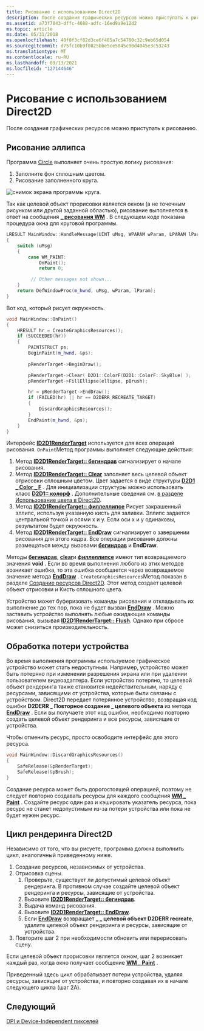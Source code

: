 ```yaml
---
title: Рисование с использованием Direct2D
description: После создания графических ресурсов можно приступать к рисованию.
ms.assetid: a73f7043-dffc-4688-adfc-16ed9a9e12d2
ms.topic: article
ms.date: 05/31/2018
ms.openlocfilehash: 40f8f3cf82d3ce6f485a7c54700c32c9eb65d054
ms.sourcegitcommit: d75fc10b9f0825bbe5ce5045c90d4045e3c53243
ms.translationtype: MT
ms.contentlocale: ru-RU
ms.lasthandoff: 09/13/2021
ms.locfileid: "127144646"
---
```

# <a name="drawing-with-direct2d"></a>Рисование с использованием Direct2D

После создания графических ресурсов можно приступать к рисованию.

## <a name="drawing-an-ellipse"></a>Рисование эллипса

Программа [Circle](your-first-direct2d-program.md) выполняет очень простую логику рисования:

1.  Заполните фон сплошным цветом.
2.  Рисование заполненного круга.

![снимок экрана программы круга.](images/graphics08.png)

Так как целевой объект прорисовки является окном (а не точечным рисунком или другой заданной областью), рисование выполняется в ответ на сообщения [**\_ рисования WM**](/windows/desktop/gdi/wm-paint) . В следующем коде показана процедура окна для круговой программы.


```C++
LRESULT MainWindow::HandleMessage(UINT uMsg, WPARAM wParam, LPARAM lParam)
{
    switch (uMsg)
    {
        case WM_PAINT:
            OnPaint();
            return 0;

         // Other messages not shown...
    }
    return DefWindowProc(m_hwnd, uMsg, wParam, lParam);
}
```

Вот код, который рисует окружность.

```C++
void MainWindow::OnPaint()
{
    HRESULT hr = CreateGraphicsResources();
    if (SUCCEEDED(hr))
    {
        PAINTSTRUCT ps;
        BeginPaint(m_hwnd, &ps);
     
        pRenderTarget->BeginDraw();

        pRenderTarget->Clear( D2D1::ColorF(D2D1::ColorF::SkyBlue) );
        pRenderTarget->FillEllipse(ellipse, pBrush);

        hr = pRenderTarget->EndDraw();
        if (FAILED(hr) || hr == D2DERR_RECREATE_TARGET)
        {
            DiscardGraphicsResources();
        }
        EndPaint(m_hwnd, &ps);
    }
}
```



Интерфейс [**ID2D1RenderTarget**](/windows/desktop/api/d2d1/nn-d2d1-id2d1rendertarget) используется для всех операций рисования. `OnPaint`Метод программы выполняет следующие действия:

1.  Метод [**ID2D1RenderTarget:: бегиндрав**](/windows/desktop/api/d2d1/nf-d2d1-id2d1rendertarget-begindraw) сигнализирует о начале рисования.
2.  Метод [**ID2D1RenderTarget:: Clear**](/windows/desktop/Direct2D/id2d1rendertarget-clear) заполняет весь целевой объект отрисовки сплошным цветом. Цвет задается в виде структуры [**D2D1 \_ Color \_ F**](/windows/desktop/Direct2D/d2d1-color-f) . Для инициализации структуры можно использовать класс [**D2D1:: колорф**](/windows/desktop/api/d2d1helper/nl-d2d1helper-colorf) . Дополнительные сведения см. [в разделе Использование цвета в Direct2D](using-color-in-direct2d.md).
3.  Метод [**ID2D1RenderTarget:: филлеллипсе**](/windows/win32/api/d2d1/nf-d2d1-id2d1rendertarget-fillellipse(constd2d1_ellipse__id2d1brush)) Рисует закрашенный эллипс, используя указанную кисть для заливки. Эллипс задается центральной точкой и осями x и y. Если оси x и y одинаковы, результатом будет окружность.
4.  Метод [**ID2D1RenderTarget:: EndDraw**](/windows/desktop/api/d2d1/nf-d2d1-id2d1rendertarget-enddraw) сигнализирует о завершении рисования для этого кадра. Все операции рисования должны размещаться между вызовами [**бегиндрав**](/windows/desktop/api/d2d1/nf-d2d1-id2d1rendertarget-begindraw) и **EndDraw**.

Методы [**бегиндрав**](/windows/desktop/api/d2d1/nf-d2d1-id2d1rendertarget-begindraw), [**clear**](/windows/desktop/Direct2D/id2d1rendertarget-clear)и [**филлеллипсе**](/windows/win32/api/d2d1/nf-d2d1-id2d1rendertarget-fillellipse(constd2d1_ellipse__id2d1brush)) имеют тип возвращаемого значения **void** . Если во время выполнения любого из этих методов возникает ошибка, то эта ошибка сообщается через возвращаемое значение метода [**EndDraw**](/windows/desktop/api/d2d1/nf-d2d1-id2d1rendertarget-enddraw) . `CreateGraphicsResources`Метод показан в разделе [Создание ресурсов Direct2D](render-targets--devices--and-resources.md). Этот метод создает целевой объект отрисовки и Кисть сплошного цвета.

Устройство может буферизовать команды рисования и откладывать их выполнение до тех пор, пока не будет вызван [**EndDraw**](/windows/desktop/api/d2d1/nf-d2d1-id2d1rendertarget-enddraw) . Можно заставить устройство выполнять любые ожидающие команды рисования, вызывая [**ID2D1RenderTarget:: Flush**](/windows/desktop/api/d2d1/nf-d2d1-id2d1rendertarget-flush). Однако при сбросе может снизиться производительность.

## <a name="handling-device-loss"></a>Обработка потери устройства

Во время выполнения программы используемое графическое устройство может стать недоступным. Например, устройство может быть потеряно при изменении разрешения экрана или при удалении пользователем видеоадаптера. Если устройство потеряно, то целевой объект рендеринга также становится недействительным, наряду с ресурсами, зависящими от устройства, которые были связаны с устройством. Direct2D передает потерянное устройство, возвращая код ошибки **D2DERR \_ Повторное создание \_ целевого объекта** из метода [**EndDraw**](/windows/desktop/api/d2d1/nf-d2d1-id2d1rendertarget-enddraw) . Если вы получаете этот код ошибки, необходимо повторно создать целевой объект рендеринга и все ресурсы, зависящие от устройства.

Чтобы отменить ресурс, просто освободите интерфейс для этого ресурса.


```C++
void MainWindow::DiscardGraphicsResources()
{
    SafeRelease(&pRenderTarget);
    SafeRelease(&pBrush);
}
```



Создание ресурса может быть дорогостоящей операцией, поэтому не следует повторно создавать ресурсы для каждого сообщения [**WM \_ Paint**](/windows/desktop/gdi/wm-paint) . Создайте ресурс один раз и кэшировать указатель ресурса, пока ресурс не станет недопустимым из-за потери устройства или пока не будет нужен ресурс.

## <a name="the-direct2d-render-loop"></a>Цикл рендеринга Direct2D

Независимо от того, что вы рисуете, программа должна выполнить цикл, аналогичный приведенному ниже.

1.  Создание ресурсов, независимых от устройства.
2.  Отрисовка сцены.
    1.  Проверьте, существует ли допустимый целевой объект рендеринга. В противном случае создайте целевой объект рендеринга и ресурсы, зависящие от устройства.
    2.  Вызовите [**ID2D1RenderTarget:: бегиндрав**](/windows/desktop/api/d2d1/nf-d2d1-id2d1rendertarget-begindraw).
    3.  Выдача команд рисования.
    4.  Вызовите [**ID2D1RenderTarget:: EndDraw**](/windows/desktop/api/d2d1/nf-d2d1-id2d1rendertarget-enddraw).
    5.  Если [**EndDraw**](/windows/desktop/api/d2d1/nf-d2d1-id2d1rendertarget-enddraw) возвращает **\_ \_ целевой объект D2DERR recreate**, удалите целевой объект рендеринга и ресурсы, зависящие от устройства.
3.  Повторите шаг 2 при необходимости обновить или перерисовать сцену.

Если целевой объект прорисовки является окном, шаг 2 возникает каждый раз, когда окно получает сообщение [**WM \_ Paint**](/windows/desktop/gdi/wm-paint) .

Приведенный здесь цикл обрабатывает потери устройства, удаляя ресурсы, зависящие от устройства, и повторно создавая их в начале следующего цикла (шаг 2A).

## <a name="next"></a>Следующий

[DPI и Device-Independent пикселей](dpi-and-device-independent-pixels.md)

 

 